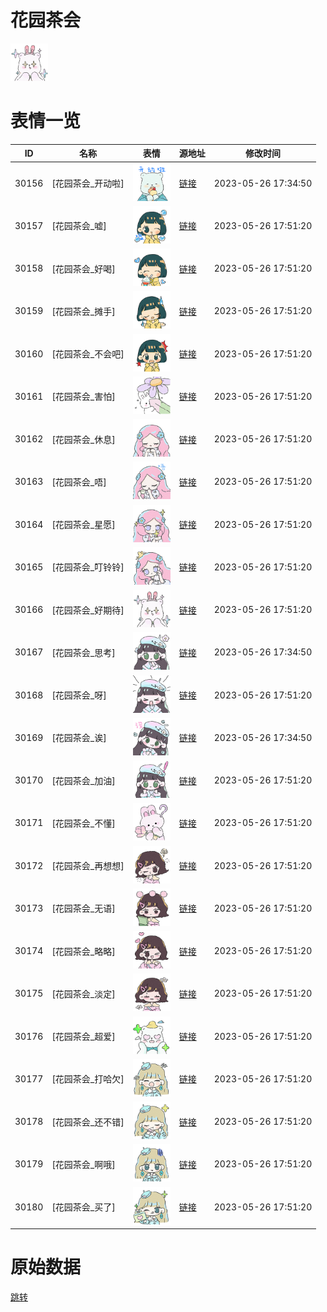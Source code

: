 # 花园茶会

<img src="./cover.png" height="60" alt="cover" />

# 表情一览

|ID|名称|表情|源地址|修改时间|
|----|----|----|----|----|
|30156|[花园茶会_开动啦]|<img src="./pic/030156_%5B花园茶会_开动啦%5D.png" height="60" alt="开动啦"/>|[链接](https://i0.hdslb.com/bfs/garb/95abdb1ffd7d1ae7f525d9323e51fc0ec2809986.png)|2023-05-26 17:34:50|
|30157|[花园茶会_嘘]|<img src="./pic/030157_%5B花园茶会_嘘%5D.png" height="60" alt="嘘"/>|[链接](https://i0.hdslb.com/bfs/garb/89d97034f05e1edd9b8f584a6ec04377704a11e4.png)|2023-05-26 17:51:20|
|30158|[花园茶会_好喝]|<img src="./pic/030158_%5B花园茶会_好喝%5D.png" height="60" alt="好喝"/>|[链接](https://i0.hdslb.com/bfs/garb/86fc0e7c4ebaa8a526456e2101798e12f0e98eb9.png)|2023-05-26 17:51:20|
|30159|[花园茶会_摊手]|<img src="./pic/030159_%5B花园茶会_摊手%5D.png" height="60" alt="摊手"/>|[链接](https://i0.hdslb.com/bfs/garb/7d99c3b46247d9ee0d01a665d8907ea4557a8bb8.png)|2023-05-26 17:51:20|
|30160|[花园茶会_不会吧]|<img src="./pic/030160_%5B花园茶会_不会吧%5D.png" height="60" alt="不会吧"/>|[链接](https://i0.hdslb.com/bfs/garb/12397d829818e71c1bcfe481e682782d22b307aa.png)|2023-05-26 17:51:20|
|30161|[花园茶会_害怕]|<img src="./pic/030161_%5B花园茶会_害怕%5D.png" height="60" alt="害怕"/>|[链接](https://i0.hdslb.com/bfs/garb/e0ac22914f72ac75ce3fdf82417851ba31898196.png)|2023-05-26 17:51:20|
|30162|[花园茶会_休息]|<img src="./pic/030162_%5B花园茶会_休息%5D.png" height="60" alt="休息"/>|[链接](https://i0.hdslb.com/bfs/garb/b8530c7e663e0127fa35174fac14231d71394d8a.png)|2023-05-26 17:51:20|
|30163|[花园茶会_唔]|<img src="./pic/030163_%5B花园茶会_唔%5D.png" height="60" alt="唔"/>|[链接](https://i0.hdslb.com/bfs/garb/19545ea61ca65ec3dffbc1ab7d2eaef45b836509.png)|2023-05-26 17:51:20|
|30164|[花园茶会_星愿]|<img src="./pic/030164_%5B花园茶会_星愿%5D.png" height="60" alt="星愿"/>|[链接](https://i0.hdslb.com/bfs/garb/64217f07a8bf147b0b6c25dcb5c6f163db79e475.png)|2023-05-26 17:51:20|
|30165|[花园茶会_叮铃铃]|<img src="./pic/030165_%5B花园茶会_叮铃铃%5D.png" height="60" alt="叮铃铃"/>|[链接](https://i0.hdslb.com/bfs/garb/e58de38210caf4330e9afbc08243459066e79333.png)|2023-05-26 17:51:20|
|30166|[花园茶会_好期待]|<img src="./pic/030166_%5B花园茶会_好期待%5D.png" height="60" alt="好期待"/>|[链接](https://i0.hdslb.com/bfs/garb/58b6480a2692f0edb88700187750ff9fa029b576.png)|2023-05-26 17:51:20|
|30167|[花园茶会_思考]|<img src="./pic/030167_%5B花园茶会_思考%5D.png" height="60" alt="思考"/>|[链接](https://i0.hdslb.com/bfs/garb/0d89540a250c40e35eb5b32d9d75d0caef321022.png)|2023-05-26 17:34:50|
|30168|[花园茶会_呀]|<img src="./pic/030168_%5B花园茶会_呀%5D.png" height="60" alt="呀"/>|[链接](https://i0.hdslb.com/bfs/garb/797f3bf6b9720731593a9b2ee8a94d18cd6a1304.png)|2023-05-26 17:51:20|
|30169|[花园茶会_诶]|<img src="./pic/030169_%5B花园茶会_诶%5D.png" height="60" alt="诶"/>|[链接](https://i0.hdslb.com/bfs/garb/db6c701c2a6e999eead9aab72e8ed3d3c7341ab0.png)|2023-05-26 17:34:50|
|30170|[花园茶会_加油]|<img src="./pic/030170_%5B花园茶会_加油%5D.png" height="60" alt="加油"/>|[链接](https://i0.hdslb.com/bfs/garb/a9bfc13383ee2b964b58821107a0da7971c77950.png)|2023-05-26 17:51:20|
|30171|[花园茶会_不懂]|<img src="./pic/030171_%5B花园茶会_不懂%5D.png" height="60" alt="不懂"/>|[链接](https://i0.hdslb.com/bfs/garb/b3a309f13c06d7da55a0745128f758f8b02242ca.png)|2023-05-26 17:51:20|
|30172|[花园茶会_再想想]|<img src="./pic/030172_%5B花园茶会_再想想%5D.png" height="60" alt="再想想"/>|[链接](https://i0.hdslb.com/bfs/garb/b0efbef71265b06746493d23d7c910232a6a855d.png)|2023-05-26 17:51:20|
|30173|[花园茶会_无语]|<img src="./pic/030173_%5B花园茶会_无语%5D.png" height="60" alt="无语"/>|[链接](https://i0.hdslb.com/bfs/garb/3581f56d57e6f86ea0a50f43b2b8895a339bcb3a.png)|2023-05-26 17:51:20|
|30174|[花园茶会_略略]|<img src="./pic/030174_%5B花园茶会_略略%5D.png" height="60" alt="略略"/>|[链接](https://i0.hdslb.com/bfs/garb/259db80fae4f5b3356132f7839417944d9f3ee7f.png)|2023-05-26 17:51:20|
|30175|[花园茶会_淡定]|<img src="./pic/030175_%5B花园茶会_淡定%5D.png" height="60" alt="淡定"/>|[链接](https://i0.hdslb.com/bfs/garb/6d6e5e544d59e45d5128616ae4cacc74a7597445.png)|2023-05-26 17:51:20|
|30176|[花园茶会_超爱]|<img src="./pic/030176_%5B花园茶会_超爱%5D.png" height="60" alt="超爱"/>|[链接](https://i0.hdslb.com/bfs/garb/cbcd458259091f1dd81c82025eb0289da196bff5.png)|2023-05-26 17:51:20|
|30177|[花园茶会_打哈欠]|<img src="./pic/030177_%5B花园茶会_打哈欠%5D.png" height="60" alt="打哈欠"/>|[链接](https://i0.hdslb.com/bfs/garb/3ad58528c49b185acc86eed77d35a0e433b20bef.png)|2023-05-26 17:51:20|
|30178|[花园茶会_还不错]|<img src="./pic/030178_%5B花园茶会_还不错%5D.png" height="60" alt="还不错"/>|[链接](https://i0.hdslb.com/bfs/garb/9c5f43c7441b10d2583d3317ef12f4e5d8ce8ac7.png)|2023-05-26 17:51:20|
|30179|[花园茶会_啊哦]|<img src="./pic/030179_%5B花园茶会_啊哦%5D.png" height="60" alt="啊哦"/>|[链接](https://i0.hdslb.com/bfs/garb/4f485c00afc1cf4e3c8054c4f1b3fd78dcb23630.png)|2023-05-26 17:51:20|
|30180|[花园茶会_买了]|<img src="./pic/030180_%5B花园茶会_买了%5D.png" height="60" alt="买了"/>|[链接](https://i0.hdslb.com/bfs/garb/f31863702ba557926e7bac013a8e39e15b555196.png)|2023-05-26 17:51:20|

# 原始数据

[跳转](./raw.json)

